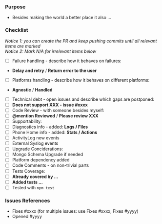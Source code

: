 ### Purpose
- Besides making the world a better place it also ...

### Checklist 
*Notice 1: you can create the PR and keep pushing commits until all relevant items are marked*  
*Notice 2: Mark N/A for irrelevant items below*  

- [ ] Failure handling - describe how it behaves on failures:
 - **Delay and retry** / **Return error to the user**
- [ ] Platforms handling - describe how it behaves on different platforms:
 - **Agnostic** / **Handled**
- [ ] Technical debt - open issues and describe which gaps are postponed:
 - [ ] **Does not support XXX - issue #xxxx**
- [ ] Code Review - with someone besides myself:
 - [ ] **@mention Reviewed** / **Please review XXX**
- [ ] Supportability:
 - [ ] Diagnostics info - added: **Logs / Files**
 - [ ] Phone Home info - added: **Stats / Actions**
 - [ ] ActivityLog new events
 - [ ] External Syslog events
- [ ] Upgrade Conciderations:
 - [ ] Mongo Schema Upgrade if needed
 - [ ] Platform dependency added
- [ ] Code Comments - on non-trivial parts
- [ ] Tests Coverage:
 - [ ] **Already covered by ...**
 - [ ] **Added tests ...**
 - [ ] Tested with `npm test`

### Issues References
- Fixes #xxxx (for multiple issues: use Fixes #xxxx, Fixes #yyyy)
- Opened #yyyy
